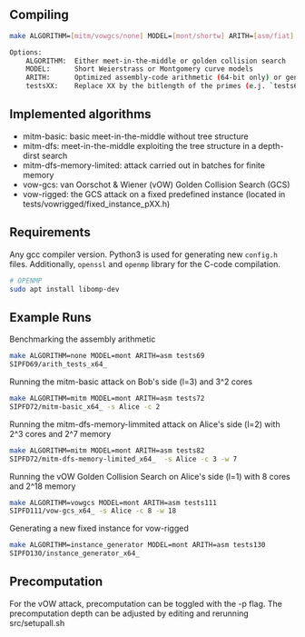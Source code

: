 ## Compiling
```bash
make ALGORITHM=[mitm/vowgcs/none] MODEL=[mont/shortw] ARITH=[asm/fiat] testsXX

Options:
	ALGORITHM:	Either meet-in-the-middle or golden collision search
	MODEL:		Short Weierstrass or Montgomery curve models	
	ARITH:		Optimized assembly-code arithmetic (64-bit only) or generic fiat crypto arithmetic
	testsXX:	Replace XX by the bitlength of the primes (e.j. `tests69`). See src/primes/ for a list of available primes
```

## Implemented algorithms
- mitm-basic: basic meet-in-the-middle without tree structure
- mitm-dfs: meet-in-the-middle exploiting the tree structure in a depth-dirst search
- mitm-dfs-memory-limited: attack carried out in batches for finite memory
- vow-gcs: van Oorschot & Wiener (vOW) Golden Collision Search (GCS)
- vow-rigged: the GCS attack on a fixed predefined instance (located in tests/vowrigged/fixed_instance_pXX.h)

## Requirements

Any gcc compiler version.
Python3 is used for generating new `config.h` files.
Additionally, `openssl` and `openmp` library for the C-code compilation.

```bash
# OPENMP
sudo apt install libomp-dev
```

## Example Runs
Benchmarking the assembly arithmetic
```bash
make ALGORITHM=none MODEL=mont ARITH=asm tests69
SIPFD69/arith_tests_x64_ 
```

Running the mitm-basic attack on Bob's side (l=3) and 3^2 cores
```bash
make ALGORITHM=mitm MODEL=mont ARITH=asm tests72
SIPFD72/mitm-basic_x64_ -s Alice -c 2
```

Running the mitm-dfs-memory-limmited attack on Alice's side (l=2) with 2^3 cores and 2^7 memory
```bash
make ALGORITHM=mitm MODEL=mont ARITH=asm tests82
SIPFD72/mitm-dfs-memory-limited_x64_  -s Alice -c 3 -w 7
```

Running the vOW Golden Collision Search on Alice's side (l=1) with 8 cores and 2^18 memory
```bash
make ALGORITHM=vowgcs MODEL=mont ARITH=asm tests111
SIPFD111/vow-gcs_x64_ -s Alice -c 8 -w 18
```

Generating a new fixed instance for vow-rigged
```bash 
make ALGORITHM=instance_generator MODEL=mont ARITH=asm tests130
SIPFD130/instance_generator_x64_
```

## Precomputation
For the vOW attack, precomputation can be toggled with the -p flag. The precomputation depth can be adjusted by editing and rerunning src/setupall.sh

